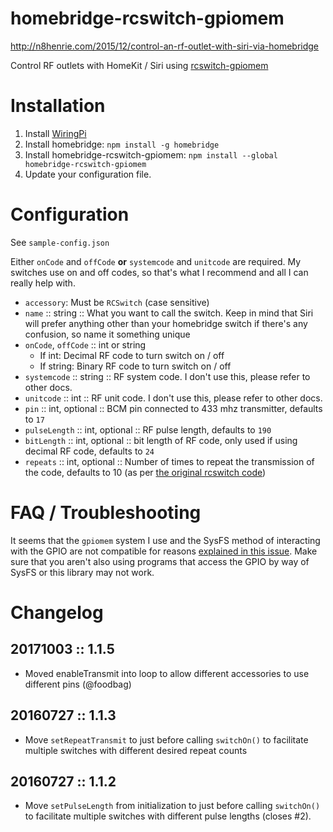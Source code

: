 # homebridge-rcswitch-gpiomem

<http://n8henrie.com/2015/12/control-an-rf-outlet-with-siri-via-homebridge>

Control RF outlets with HomeKit / Siri using
[rcswitch-gpiomem](https://github.com/n8henrie/node-rcswitch-gpiomem)

# Installation

1. Install [WiringPi](https://projects.drogon.net/raspberry-pi/wiringpi/download-and-install/)
1. Install homebridge: `npm install -g homebridge`
1. Install homebridge-rcswitch-gpiomem: `npm install --global
   homebridge-rcswitch-gpiomem`
1. Update your configuration file.

# Configuration

See `sample-config.json`

Either `onCode` and `offCode` **or** `systemcode` and `unitcode` are required.
My switches use on and off codes, so that's what I recommend and all I can
really help with.

- `accessory`: Must be `RCSwitch` (case sensitive)
- `name` :: string :: What you want to call the switch. Keep in mind
  that Siri will prefer anything other than your homebridge switch if there's
  any confusion, so name it something unique
- `onCode`, `offCode` :: int or string
    - If int: Decimal RF code to turn switch on / off
    - If string: Binary RF code to turn switch on / off
- `systemcode` :: string :: RF system code. I don't use this, please
  refer to other docs.
- `unitcode` ::  int :: RF unit code. I don't use this, please refer
  to other docs.
- `pin` :: int, optional :: BCM pin connected to 433 mhz transmitter, defaults
  to `17`
- `pulseLength` :: int, optional :: RF pulse length, defaults to `190`
- `bitLength` :: int, optional :: bit length of RF code, only used if using
  decimal RF code, defaults to `24`
- `repeats` :: int, optional :: Number of times to repeat the transmission of
  the code, defaults to 10 (as per [the original rcswitch
  code](https://github.com/sui77/rc-switch/blob/a7333b87d7e3ef8d9ce2eb6ca44843a8d19e7393/RCSwitch.cpp#L103))

# FAQ / Troubleshooting

It seems that the `gpiomem` system I use and the SysFS method of interacting with the GPIO are not compatible for reasons [explained in this issue](https://github.com/n8henrie/homebridge-rcswitch-gpiomem/issues/11). Make sure that you aren't also using programs that access the GPIO by way of SysFS or this library may not work.

# Changelog

## 20171003 :: 1.1.5

- Moved enableTransmit into loop to allow different accessories to use
  different pins (@foodbag)

## 20160727 :: 1.1.3

- Move `setRepeatTransmit` to just before calling `switchOn()` to facilitate
  multiple switches with different desired repeat counts

## 20160727 :: 1.1.2

- Move `setPulseLength` from initialization to just before calling `switchOn()`
  to facilitate multiple switches with different pulse lengths (closes #2).
